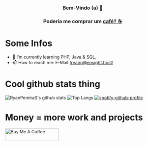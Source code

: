 #
### <p align="center">**Bem-Vindo (a) 👋**</p>
### <p align="center"> Poderia me comprar um <a href="https://www.buymeacoffee.com/ryanpereiras" target="_blank">café? :coffee:</a></p>
#
# Some Infos
- 🌱 I’m currently learning PHP, Java & SQL.
- 📫 How to reach me: E-Mail (ryanp@ensight.host)
# Cool github stats thing
![RyanPereiraS's github stats](https://github-readme-stats-ryanpereira.vercel.app/api?username=RyanPereiraS&show_icons=true&count_private=true&theme=onedark)
![Top Langs](https://github-readme-stats-ryanpereira.vercel.app/api/top-langs/?username=RyanPereiraS&hide=html&layout=compact&theme=onedark)
[![spotify-github-profile](https://spotify-github-profile.vercel.app/api/view?uid=ccmpqwes88el3l1qapahl80uo&cover_image=true&theme=natemoo-re&show_offline=true&background_color=121212&bar_color=53b14f&bar_color_cover=false)](https://github.com/kittinan/spotify-github-profile)
# Money = more work and projects
<a href="https://www.buymeacoffee.com/ryanpereiras" target="_blank"><img src="https://cdn.buymeacoffee.com/buttons/default-green.png" alt="Buy Me A Coffee" height="41" width="174"></a>
